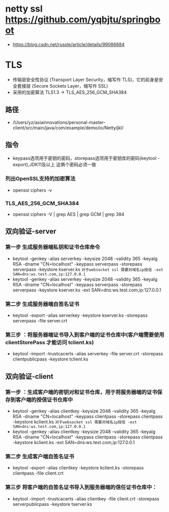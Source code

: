 # netty ssl https://github.com/yqbjtu/springboot
- https://blog.csdn.net/russle/article/details/99086684
# TLS
- 传输层安全性协议 (Transport Layer Security，缩写作 TLS)，它的前身是安全套接层 (Secure Sockets Layer，缩写作 SSL)
- 采用的加密算法 TLS1.3 -> TLS_AES_256_GCM_SHA384
## 路径
- /Users/yz/asiainnovations/personal-master-client/src/main/java/com/example/demo/io/Netty/jkl/
## 指令
- keypass选项用于密钥的密码，storepass选项用于密钥库的密码(keytool -export),JDK11及以上 这俩个密码必须一致
### 列出OpenSSL支持的加密算法
- openssl ciphers -v 
### TLS_AES_256_GCM_SHA384
- openssl ciphers -V | grep AES | grep GCM | grep 384
## 双向验证-server
### 第一步 生成服务器端私钥和证书仓库命令
- keytool -genkey -alias serverkey -keysize 2048 -validity 365 -keyalg RSA -dname "CN=localhost" -keypass serverpass -storepass serverpass -keystore kserver.ks
``
  对于websocket ssl 需要对域名ip授信
  -ext SAN=dns:ws.test.com,ip:127.0.0.1
``
- keytool -genkey -alias serverkey -keysize 2048 -validity 365 -keyalg RSA -dname "CN=localhost" -keypass serverpass -storepass serverpass -keystore kserver.ks -ext SAN=dns:ws.test.com,ip:127.0.0.1
### 第二步 生成服务器端自签名证书
- keytool -export -alias serverkey -keystore kserver.ks -storepass serverpass -file server.crt
### 第三步 ：将服务器端证书导入到客户端的证书仓库中(客户端需要使用clientStorePass 才能访问 tclient.ks)
- keytool -import -trustcacerts -alias serverkey -file server.crt -storepass clientpublicpass -keystore tclient.ks
## 双向验证-client
### 第一步 ：生成客户端的密钥对和证书仓库，用于将服务器端的证书保存到客户端的授信证书仓库中
- keytool -genkey -alias clientkey -keysize 2048 -validity 365 -keyalg RSA -dname "CN=localhost" -keypass clientpass -storepass clientpass -keystore kclient.ks
``
  对于websocket ssl 需要对域名ip授信
  -ext SAN=dns:ws.test.com,ip:127.0.0.1
``
- keytool -genkey -alias clientkey -keysize 2048 -validity 365 -keyalg RSA -dname "CN=localhost" -keypass clientpass -storepass clientpass -keystore kclient.ks -ext SAN=dns:ws.test.com,ip:127.0.0.1
### 第二步 生成客户端自签名证书
- keytool -export -alias clientkey -keystore kclient.ks -storepass clientpass -file client.crt
### 第三步 将客户端的自签名证书导入到服务器端的信任证书仓库中：
- keytool -import -trustcacerts -alias clientkey -file client.crt -storepass serverpublicpass -keystore tserver.ks
